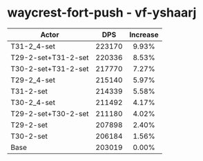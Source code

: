 # waycrest-fort-push - vf-yshaarj
| Actor | DPS | Increase |
|---|:---:|:---:|
|T31-2_4-set|223170|9.93%|
|T29-2-set+T31-2-set|220336|8.53%|
|T30-2-set+T31-2-set|217770|7.27%|
|T29-2_4-set|215140|5.97%|
|T31-2-set|214339|5.58%|
|T30-2_4-set|211492|4.17%|
|T29-2-set+T30-2-set|211180|4.02%|
|T29-2-set|207898|2.40%|
|T30-2-set|206184|1.56%|
|Base|203019|0.00%|
